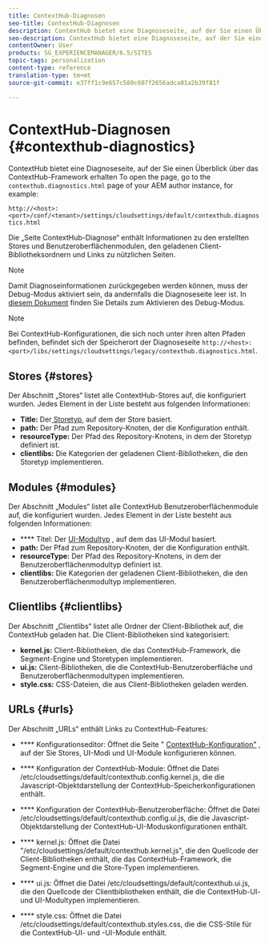 ```yaml
---
title: ContextHub-Diagnosen
seo-title: ContextHub-Diagnosen
description: ContextHub bietet eine Diagnoseseite, auf der Sie einen Überblick über das ContextHub-Framework erhalten
seo-description: ContextHub bietet eine Diagnoseseite, auf der Sie einen Überblick über das ContextHub-Framework erhalten
contentOwner: User
products: SG_EXPERIENCEMANAGER/6.5/SITES
topic-tags: personalization
content-type: reference
translation-type: tm+mt
source-git-commit: e37ff1c9e657c580c607f2656adca01a2b39f81f

---
```



# ContextHub-Diagnosen {#contexthub-diagnostics}

ContextHub bietet eine Diagnoseseite, auf der Sie einen Überblick über das ContextHub-Framework erhalten To open the page, go to the `contexthub.diagnostics.html` page of your AEM author instance, for example:

`http://<host>:<port>/conf/<tenant>/settings/cloudsettings/default/contexthub.diagnostics.html`

Die „Seite ContextHub-Diagnose“ enthält Informationen zu den erstellten Stores und Benutzeroberflächenmodulen, den geladenen Client-Bibliotheksordnern und Links zu nützlichen Seiten.

>[!NOTE]
>
>Damit Diagnoseinformationen zurückgegeben werden können, muss der Debug-Modus aktiviert sein, da andernfalls die Diagnoseseite leer ist. In [diesem Dokument](/help/sites-administering/contexthub-config.md#debugging-contexthub) finden Sie Details zum Aktivieren des Debug-Modus.

>[!NOTE]
>
>Bei ContextHub-Konfigurationen, die sich noch unter ihren alten Pfaden befinden, befindet sich der Speicherort der Diagnoseseite `http://<host>:<port>/libs/settings/cloudsettings/legacy/contexthub.diagnostics.html`.

## Stores {#stores}

Der Abschnitt „Stores“ listet alle ContextHub-Stores auf, die konfiguriert wurden. Jedes Element in der Liste besteht aus folgenden Informationen:

* **Title:** Der[ Storetyp](/help/sites-developing/ch-samplestores.md), auf dem der Store basiert.
* **path:** Der Pfad zum Repository-Knoten, der die Konfiguration enthält.
* **resourceType:** Der Pfad des Repository-Knotens, in dem der Storetyp definiert ist.
* **clientlibs:** Die Kategorien der geladenen Client-Bibliotheken, die den Storetyp implementieren.

## Modules {#modules}

Der Abschnitt „Modules“ listet alle ContextHub Benutzeroberflächenmodule auf, die konfiguriert wurden. Jedes Element in der Liste besteht aus folgenden Informationen:

* **** Titel: Der [UI-Modultyp](/help/sites-developing/ch-samplemodules.md) , auf dem das UI-Modul basiert.
* **path:** Der Pfad zum Repository-Knoten, der die Konfiguration enthält.
* **resourceType:** Der Pfad des Repository-Knotens, in dem der Benutzeroberflächenmodultyp definiert ist.
* **clientlibs:** Die Kategorien der geladenen Client-Bibliotheken, die den Benutzeroberflächenmodultyp implementieren.

## Clientlibs {#clientlibs}

Der Abschnitt „Clientlibs“ listet alle Ordner der Client-Bibliothek auf, die ContextHub geladen hat. Die Client-Bibliotheken sind kategorisiert:

* **kernel.js:** Client-Bibliotheken, die das ContextHub-Framework, die Segment-Engine und Storetypen implementieren.
* **ui.js:** Client-Bibliotheken, die die ContextHub-Benutzeroberfläche und Benutzeroberflächenmodultypen implementieren.
* **style.css:** CSS-Dateien, die aus Client-Bibliotheken geladen werden.

## URLs {#urls}

Der Abschnitt „URLs“ enthält Links zu ContextHub-Features:

* **** Konfigurationseditor: Öffnet die Seite &quot; [ContextHub-Konfiguration&quot;](/help/sites-administering/contexthub-config.md) , auf der Sie Stores, UI-Modi und UI-Module konfigurieren können.

* **** Konfiguration der ContextHub-Module: Öffnet die Datei /etc/cloudsettings/default/contexthub.config.kernel.js, die die Javascript-Objektdarstellung der ContextHub-Speicherkonfigurationen enthält.
* **** Konfiguration der ContextHub-Benutzeroberfläche: Öffnet die Datei /etc/cloudsettings/default/contexthub.config.ui.js, die die Javascript-Objektdarstellung der ContextHub-UI-Moduskonfigurationen enthält.
* **** kernel.js: Öffnet die Datei &quot;/etc/cloudsettings/default/contexthub.kernel.js&quot;, die den Quellcode der Client-Bibliotheken enthält, die das ContextHub-Framework, die Segment-Engine und die Store-Typen implementieren.
* **** ui.js: Öffnet die Datei /etc/cloudsettings/default/contexthub.ui.js, die den Quellcode der Clientbibliotheken enthält, die die ContextHub-UI- und UI-Modultypen implementieren.
* **** style.css: Öffnet die Datei /etc/cloudsettings/default/contexthub.styles.css, die die CSS-Stile für die ContextHub-UI- und -UI-Module enthält.